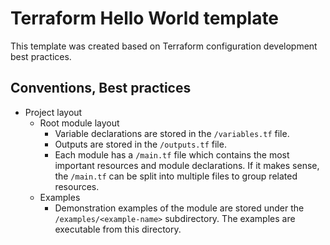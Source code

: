 # Terraform Hello World template

This template was created based on Terraform configuration development best practices.

## Conventions, Best practices

- Project layout
  - Root module layout
    - Variable declarations are stored in the `/variables.tf` file.
    - Outputs are stored in the `/outputs.tf` file.
    - Each module has a `/main.tf` file which contains the most important resources
      and module declarations. If it makes sense, the `/main.tf` can be split into
      multiple files to group related resources.
  - Examples
    - Demonstration examples of the module are stored under the `/examples/<example-name>` 
      subdirectory. The examples are executable from this directory.

